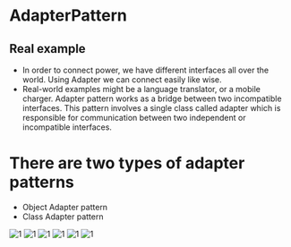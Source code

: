 # AdapterPattern

## Real example 
* In order to connect power, we have different interfaces all over the world. Using Adapter we can connect easily like wise.
* Real-world examples might be a language translator, or a mobile charger.
Adapter pattern works as a bridge between two incompatible interfaces. 
This pattern involves a single class called adapter which is responsible for communication between two independent or incompatible interfaces.


# There are two types of adapter patterns
* Object Adapter pattern
* Class Adapter pattern


![1](https://www.safaribooksonline.com/library/view/head-first-design/0596007124/httpatomoreillycomsourceoreillyimages1419096.png.jpg)
![1](https://1.bp.blogspot.com/-CGxaIcUP5bg/V8WRA5WCMsI/AAAAAAAAG5o/mxCIoKk3jM4t5mTNU9LLo8GVa3RpQiikQCLcB/s640/Adapter%2Bdesign%2Bpattern%2Bin%2Bwork%2BJava.jpg)
![1](http://upload.wikimedia.org/wikipedia/commons/d/d7/ObjectAdapter.png)
![1](http://upload.wikimedia.org/wikipedia/commons/1/1a/Adapter%28Object%29_pattern_in_LePUS3.png)
![1](http://upload.wikimedia.org/wikipedia/commons/3/35/ClassAdapter.png)
![1](http://csharpcorner.mindcrackerinc.netdna-cdn.com/UploadFile/dacca2/design-pattern-for-beginners-part-6-adaptor-design-patter/Images/image1.gif)
